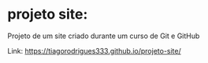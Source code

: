 # projeto site: 
 Projeto de um site criado durante um curso de Git e GitHub
 
Link: https://tiagorodrigues333.github.io/projeto-site/

